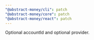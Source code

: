 ```yaml
---
"@abstract-money/cli": patch
"@abstract-money/core": patch
"@abstract-money/react": patch
---
```


Optional accountId and optional provider.
